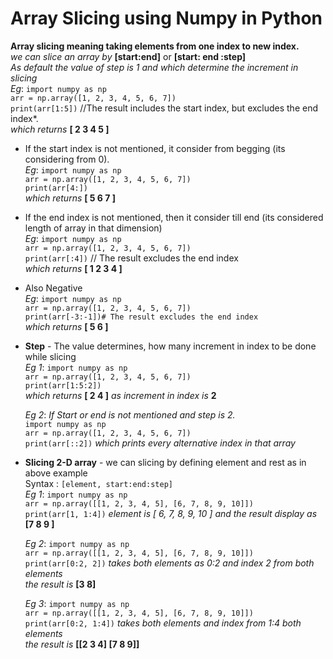 # Array Slicing using Numpy in Python

**Array slicing meaning taking elements from one index to new index.** <br />
*we can slice an array by* **[start:end]** or **[start: end :step]** <br />
*As default the value of step is 1 and which determine the increment in slicing* <br />
	*Eg*:	```import numpy as np``` <br />
			```arr = np.array([1, 2, 3, 4, 5, 6, 7])``` <br />
			```print(arr[1:5])``` //The result includes the start index, but excludes the end index*. <br />
				*which returns* **[ 2 3 4 5 ]** 

* If the start index is not mentioned, it consider from begging (its considering from 0). <br />
	*Eg*:	```import numpy as np``` <br />
			```arr = np.array([1, 2, 3, 4, 5, 6, 7])``` <br />
			```print(arr[4:])``` <br />
				*which returns* **[ 5 6 7 ]**

* If the end index is not mentioned, then it consider till end (its considered length of array in that dimension) <br />
	*Eg*:	```import numpy as np``` <br />
			```arr = np.array([1, 2, 3, 4, 5, 6, 7])``` <br />
			```print(arr[:4])``` // The result excludes the end index <br />
				*which returns* **[ 1 2 3 4 ]**

* Also Negative  <br />
	*Eg*:	```import numpy as np``` <br />
			```arr = np.array([1, 2, 3, 4, 5, 6, 7])``` <br />
			```print(arr[-3:-1])# The result excludes the end index``` <br />
				*which returns* **[ 5 6 ]**

* **Step**  -  The value determines, how many increment in index to be done while slicing <br />
	*Eg 1*:	```import numpy as np``` <br />
			```arr = np.array([1, 2, 3, 4, 5, 6, 7])``` <br />
			```print(arr[1:5:2])``` <br />
				*which returns* **[ 2 4 ]** *as increment in index is* **2**

	*Eg 2*: *If Start or end is not mentioned and step is 2.* <br />
			```import numpy as np``` <br />
			```arr = np.array([1, 2, 3, 4, 5, 6, 7])``` <br />
			```print(arr[::2])``` *which prints every alternative index in that array* 

* **Slicing 2-D array** -  we can slicing by defining element and rest as in above example <br />
	Syntax : ```[element, start:end:step]``` <br />
	*Eg 1*:  ```import numpy as np``` <br />
			 ```arr = np.array([[1, 2, 3, 4, 5], [6, 7, 8, 9, 10]])``` <br />
			 ```print(arr[1, 1:4])``` *element is [ 6, 7, 8, 9, 10 ] and the result display as* **[7 8 9 ]**

	*Eg 2*:	 ```import numpy as np``` <br />
			 ```arr = np.array([[1, 2, 3, 4, 5], [6, 7, 8, 9, 10]])``` <br />
			 ```print(arr[0:2, 2])``` *takes both elements as 0:2 and index 2 from both elements* <br />
				*the result is* **[3 8]**

	*Eg 3*:	 ```import numpy as np``` <br />
			 ```arr = np.array([[1, 2, 3, 4, 5], [6, 7, 8, 9, 10]])``` <br />
			 ```print(arr[0:2, 1:4])``` *takes both elements and index from 1:4 both elements* <br />
				*the result is* **[[2 3 4] [7 8 9]]**







